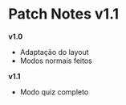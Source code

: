 # Patch Notes v1.1

**v1.0**

- Adaptação do layout
- Modos normais feitos

**v1.1**

- Modo quiz completo

